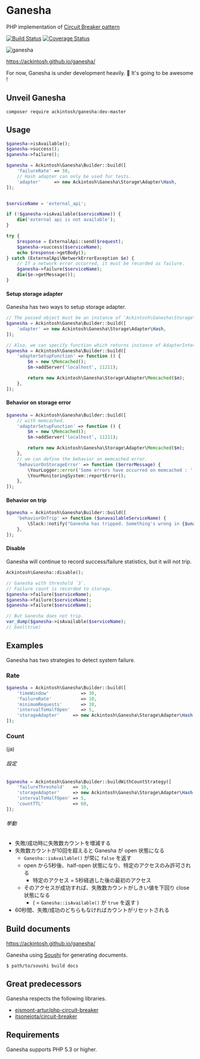 # Ganesha

PHP implementation of [Circuit Breaker pattern](http://martinfowler.com/bliki/CircuitBreaker.html)

[![Build Status](https://travis-ci.org/ackintosh/ganesha.svg?branch=master)](https://travis-ci.org/ackintosh/ganesha) [![Coverage Status](https://coveralls.io/repos/github/ackintosh/ganesha/badge.svg?branch=master)](https://coveralls.io/github/ackintosh/ganesha?branch=master)

![ganesha](https://dl.dropboxusercontent.com/u/22083548/ganesha.png)

https://ackintosh.github.io/ganesha/

For now, Ganesha is under development heavily. :muscle:
It's going to be awesome !

## Unveil Ganesha

```
composer require ackintosh/ganesha:dev-master
```

## Usage

```php
$ganesha->isAvailable();
$ganesha->success();
$ganesha->failure();
```

```php
$ganesha = Ackintosh\Ganesha\Builder::build([
    'failureRate' => 50,
    // Hash adapter can only be used for tests.
    'adapter'     => new Ackintosh\Ganesha\Storage\Adapter\Hash,
]);


$serviceName = 'external_api';

if (!$ganesha->isAvailable($serviceName)) {
    die('external api is not available');
}

try {
    $response = ExternalApi::send($request);
    $ganesha->success($serviceName);
    echo $response->getBody();
} catch (ExternalApi\NetworkErrorException $e) {
    // If a network error occurred, it must be recorded as failure.
    $ganesha->failure($serviceName);
    die($e->getMessage());
}
```

#### Setup storage adapter

Ganesha has two ways to setup storage adapter.


```php
// The passed object must be an instance of 'Ackintosh\Ganesha\Storage\AdapterInterface'.
$ganesha = Ackintosh\Ganesha\Builder::build([
    'adapter' => new Ackintosh\Ganesha\Storage\Adapter\Hash,
]);

// Also, we can specify function which returns instance of AdapterInterface.
$ganesha = Ackintosh\Ganesha\Builder::build([
    'adapterSetupFunction' => function () {
        $m = new \Memcached();
        $m->addServer('localhost', 11211);

        return new Ackintosh\Ganesha\Storage\Adapter\Memcached($m);
    },
]);

```

#### Behavior on storage error

```php
$ganesha = Ackintosh\Ganesha\Builder::build([
    // with memcached.
    'adapterSetupFunction' => function () {
        $m = new \Memcached();
        $m->addServer('localhost', 11211);

        return new Ackintosh\Ganesha\Storage\Adapter\Memcached($m);
    },
    // we can define the behavior on memcached error.
    'behaviorOnStorageError' => function ($errorMessage) {
        \YourLogger::error('Some errors have occurred on memcached : ' . $errorMessage);
        \YourMonitoringSystem::reportError();
    },
]);
```

#### Behavior on trip

```php
$ganesha = Ackintosh\Ganesha\Builder::build([
    'behaviorOnTrip' => function ($unavailableServiceName) {
        \Slack::notify("Ganesha has tripped. Something's wrong in {$unavailableServiceName} !");
    },
]);
```

#### Disable

Ganesha will continue to record success/failure statistics, but it will not trip.

```php
Ackintosh\Ganesha::disable();

// Ganesha with threshold `3`.
// Failure count is recorded to storage.
$ganesha->failure($serviceName);
$ganesha->failure($serviceName);
$ganesha->failure($serviceName);

// But Ganesha does not trip.
var_dump($ganesha->isAvailable($serviceName);
// bool(true)
```

## Examples

Ganesha has two strategies to detect system failure.

### Rate

```php
$ganesha = Ackintosh\Ganesha\Builder::build([
    'timeWindow'            => 30,
    'failureRate'           => 10,
    'minimumRequests'       => 10,
    'intervalToHalfOpen'    => 5,
    'storageAdapter'     => new Ackintosh\Ganesha\Storage\Adapter\Hash,
]);
```

### Count

(ja)


###### 設定

```php
$ganesha = Ackintosh\Ganesha\Builder::buildWithCountStrategy([
    'failureThreshold'   => 10,
    'storageAdapter'     => new Ackintosh\Ganesha\Storage\Adapter\Hash,
    'intervalToHalfOpen' => 5,
    'countTTL'           => 60,
]);
```

###### 挙動

- 失敗/成功時に失敗数カウントを増減する
- 失敗数カウントが10回を超えると Ganesha が open 状態になる
	- `Ganesha::isAvailable()` が常に `false` を返す
	- open から5秒後、half-open 状態になり、特定のアクセスのみ許可される
		- 特定のアクセス = 5秒経過した後の最初のアクセス
	- そのアクセスが成功すれば、失敗数カウントがしきい値を下回り close 状態になる
		- ( = `Ganesha::isAvailable()` が `true` を返す )
- 60秒間、失敗/成功のどちらもなければカウントがリセットされる

## Build documents

https://ackintosh.github.io/ganesha/

Ganesha using [Soushi](https://github.com/kentaro/soushi) for generating documents.

```
$ path/to/soushi build docs
```

## Great predecessors

Ganesha respects the following libraries.

- [ejsmont-artur/php-circuit-breaker](https://github.com/ejsmont-artur/php-circuit-breaker)
- [itsoneiota/circuit-breaker](https://github.com/itsoneiota/circuit-breaker)

## Requirements

Ganesha supports PHP 5.3 or higher.